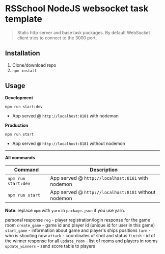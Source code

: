 # RSSchool NodeJS websocket task template
> Static http server and base task packages. 
> By default WebSocket client tries to connect to the 3000 port.

## Installation
1. Clone/download repo
2. `npm install`

## Usage
**Development**

`npm run start:dev`

* App served @ `http://localhost:8181` with nodemon

**Production**

`npm run start`

* App served @ `http://localhost:8181` without nodemon

---

**All commands**

Command | Description
--- | ---
`npm run start:dev` | App served @ `http://localhost:8181` with nodemon
`npm run start` | App served @ `http://localhost:8181` without nodemon

**Note**: replace `npm` with `yarn` in `package.json` if you use yarn.

personal response
`reg` - player registration/login
response for the game room
`create_game` - game id and player id (unique id for user in this game)
`start_game` - information about game and player's ships positions
`turn` - who is shooting now
`attack` - coordinates of shot and status
`finish` - id of the winner
response for all
`update_room` - list of rooms and players in rooms
`update_winners` - send score table to players
